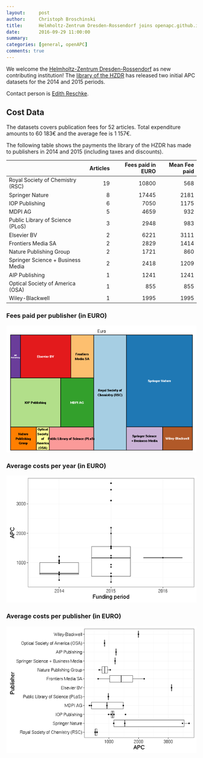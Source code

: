 ```yaml
---
layout:     post
author:     Christoph Broschinski
title:      Helmholtz-Zentrum Dresden-Rossendorf joins openapc.github.io
date:       2016-09-29 11:00:00
summary:    
categories: [general, openAPC]
comments: true
---
```





We welcome the [Helmholtz-Zentrum Dresden-Rossendorf](http://www.hzdr.de) as new contributing institution! The [library of the HZDR](http://www.hzdr.de/db/Cms?pNid=73) has released two initial APC datasets for the 2014 and 2015 periods. 

Contact person is [Edith Reschke](mailto:e.reschke@hzdr.de).

## Cost Data



The datasets covers publication fees for 52 articles. Total expenditure amounts to 60 183€ and the average fee is 1 157€.

The following table shows the payments the library of the HZDR has made to publishers in 2014 and 2015 (including taxes and discounts).


|                                  | Articles| Fees paid in EURO| Mean Fee paid|
|:---------------------------------|--------:|-----------------:|-------------:|
|Royal Society of Chemistry (RSC)  |       19|             10800|           568|
|Springer Nature                   |        8|             17445|          2181|
|IOP Publishing                    |        6|              7050|          1175|
|MDPI AG                           |        5|              4659|           932|
|Public Library of Science (PLoS)  |        3|              2948|           983|
|Elsevier BV                       |        2|              6221|          3111|
|Frontiers Media SA                |        2|              2829|          1414|
|Nature Publishing Group           |        2|              1721|           860|
|Springer Science + Business Media |        2|              2418|          1209|
|AIP Publishing                    |        1|              1241|          1241|
|Optical Society of America (OSA)  |        1|               855|           855|
|Wiley-Blackwell                   |        1|              1995|          1995|

### Fees paid per publisher (in EURO)

![plot of chunk tree_hzdr_2016_09_29_full](/figure/tree_hzdr_2016_09_29_full-1.png) 

###  Average costs per year (in EURO)

![plot of chunk box_hzdr_2016_09_29_year_full](/figure/box_hzdr_2016_09_29_year_full-1.png) 

###  Average costs per publisher (in EURO)

![plot of chunk box_hzdr_2016_09_29_publisher_full](/figure/box_hzdr_2016_09_29_publisher_full-1.png) 
